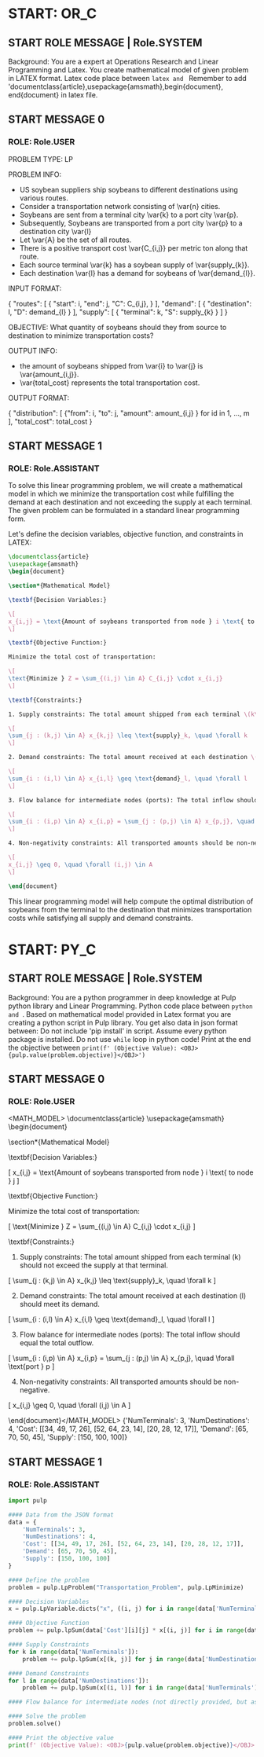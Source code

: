 # START: OR_C 
## START ROLE MESSAGE | Role.SYSTEM 
Background: You are a expert at Operations Research and Linear Programming and Latex. You create mathematical model of given problem in LATEX format. Latex code place between ```latex and ``` Remember to add 'documentclass{article},usepackage{amsmath},begin{document}, end{document} in latex file. 
## START MESSAGE 0 
### ROLE: Role.USER
<DESCRIPTION>
PROBLEM TYPE: LP

PROBLEM INFO:

- US soybean suppliers ship soybeans to different destinations using various routes.
- Consider a transportation network consisting of \var{n} cities.
- Soybeans are sent from a terminal city \var{k} to a port city \var{p}.
- Subsequently, Soybeans are transported from a port city \var{p} to a destination city \var{l}
- Let \var{A} be the set of all routes. 
- There is a positive transport cost \var{C_{i,j}} per metric ton along that route.
- Each source terminal \var{k} has a soybean supply of \var{supply_{k}}. 
- Each destination \var{l} has a demand for soybeans of \var{demand_{l}}.

INPUT FORMAT: 

{
    "routes": [
       {
        "start": i,
        "end": j,
        "C": C_{i,j},
       }
    ],
    "demand": [
        {
            "destination": l,
            "D": demand_{l}
        }
    ],
    "supply": [
        {
            "terminal": k,
            "S": supply_{k}
        }
    ]
}

OBJECTIVE: What quantity of soybeans should they from source to destination to minimize transportation costs?

OUTPUT INFO:

- the amount of soybeans shipped from \var{i} to \var{j} is \var{amount_{i,j}}.
- \var{total_cost} represents the total transportation cost.

OUTPUT FORMAT:

{
    "distribution": [
        {"from": i,
         "to": j,
         "amount": amount_{i,j}
        }
        for id in 1, ..., m
    ],
    "total_cost": total_cost
}


</DESCRIPTION>


## START MESSAGE 1 
### ROLE: Role.ASSISTANT
To solve this linear programming problem, we will create a mathematical model in which we minimize the transportation cost while fulfilling the demand at each destination and not exceeding the supply at each terminal. The given problem can be formulated in a standard linear programming form.

Let's define the decision variables, objective function, and constraints in LATEX:

```latex
\documentclass{article}
\usepackage{amsmath}
\begin{document}

\section*{Mathematical Model}

\textbf{Decision Variables:}

\[
x_{i,j} = \text{Amount of soybeans transported from node } i \text{ to node } j
\]

\textbf{Objective Function:}

Minimize the total cost of transportation:

\[
\text{Minimize } Z = \sum_{(i,j) \in A} C_{i,j} \cdot x_{i,j}
\]

\textbf{Constraints:}

1. Supply constraints: The total amount shipped from each terminal \(k\) should not exceed the supply at that terminal.

\[
\sum_{j : (k,j) \in A} x_{k,j} \leq \text{supply}_k, \quad \forall k
\]

2. Demand constraints: The total amount received at each destination \(l\) should meet its demand.

\[
\sum_{i : (i,l) \in A} x_{i,l} \geq \text{demand}_l, \quad \forall l
\]

3. Flow balance for intermediate nodes (ports): The total inflow should equal the total outflow.

\[
\sum_{i : (i,p) \in A} x_{i,p} = \sum_{j : (p,j) \in A} x_{p,j}, \quad \forall \text{port } p
\]

4. Non-negativity constraints: All transported amounts should be non-negative.

\[
x_{i,j} \geq 0, \quad \forall (i,j) \in A
\]

\end{document}
```

This linear programming model will help compute the optimal distribution of soybeans from the terminal to the destination that minimizes transportation costs while satisfying all supply and demand constraints.

# START: PY_C 
## START ROLE MESSAGE | Role.SYSTEM 
Background: You are a python programmer in deep knowledge at Pulp python library and Linear Programming. Python code place between ```python and ```. Based on mathematical model provided in Latex format you are creating a python script in Pulp library. You get also data in json format between: <DATA></DATA> Do not include 'pip install' in script. Assume every python package is installed. Do not use `while` loop in python code! Print at the end the objective between <OBJ></OBJ> `print(f' (Objective Value): <OBJ>{pulp.value(problem.objective)}</OBJ>')` 
## START MESSAGE 0 
### ROLE: Role.USER
<MATH_MODEL>
\documentclass{article}
\usepackage{amsmath}
\begin{document}

\section*{Mathematical Model}

\textbf{Decision Variables:}

\[
x_{i,j} = \text{Amount of soybeans transported from node } i \text{ to node } j
\]

\textbf{Objective Function:}

Minimize the total cost of transportation:

\[
\text{Minimize } Z = \sum_{(i,j) \in A} C_{i,j} \cdot x_{i,j}
\]

\textbf{Constraints:}

1. Supply constraints: The total amount shipped from each terminal \(k\) should not exceed the supply at that terminal.

\[
\sum_{j : (k,j) \in A} x_{k,j} \leq \text{supply}_k, \quad \forall k
\]

2. Demand constraints: The total amount received at each destination \(l\) should meet its demand.

\[
\sum_{i : (i,l) \in A} x_{i,l} \geq \text{demand}_l, \quad \forall l
\]

3. Flow balance for intermediate nodes (ports): The total inflow should equal the total outflow.

\[
\sum_{i : (i,p) \in A} x_{i,p} = \sum_{j : (p,j) \in A} x_{p,j}, \quad \forall \text{port } p
\]

4. Non-negativity constraints: All transported amounts should be non-negative.

\[
x_{i,j} \geq 0, \quad \forall (i,j) \in A
\]

\end{document}</MATH_MODEL>
<DATA>
{'NumTerminals': 3, 'NumDestinations': 4, 'Cost': [[34, 49, 17, 26], [52, 64, 23, 14], [20, 28, 12, 17]], 'Demand': [65, 70, 50, 45], 'Supply': [150, 100, 100]}</DATA>


## START MESSAGE 1 
### ROLE: Role.ASSISTANT
```python
import pulp

#### Data from the JSON format
data = {
    'NumTerminals': 3,
    'NumDestinations': 4,
    'Cost': [[34, 49, 17, 26], [52, 64, 23, 14], [20, 28, 12, 17]],
    'Demand': [65, 70, 50, 45],
    'Supply': [150, 100, 100]
}

#### Define the problem
problem = pulp.LpProblem("Transportation_Problem", pulp.LpMinimize)

#### Decision Variables
x = pulp.LpVariable.dicts("x", ((i, j) for i in range(data['NumTerminals']) for j in range(data['NumDestinations'])), lowBound=0)

#### Objective Function
problem += pulp.lpSum(data['Cost'][i][j] * x[(i, j)] for i in range(data['NumTerminals']) for j in range(data['NumDestinations'])), "Total_Cost"

#### Supply Constraints
for k in range(data['NumTerminals']):
    problem += pulp.lpSum(x[(k, j)] for j in range(data['NumDestinations'])) <= data['Supply'][k], f"Supply_Constraint_{k}"

#### Demand Constraints
for l in range(data['NumDestinations']):
    problem += pulp.lpSum(x[(i, l)] for i in range(data['NumTerminals'])) >= data['Demand'][l], f"Demand_Constraint_{l}"

#### Flow balance for intermediate nodes (not directly provided, but assuming all nodes are terminals or destinations here)

#### Solve the problem
problem.solve()

#### Print the objective value
print(f' (Objective Value): <OBJ>{pulp.value(problem.objective)}</OBJ>')
```

